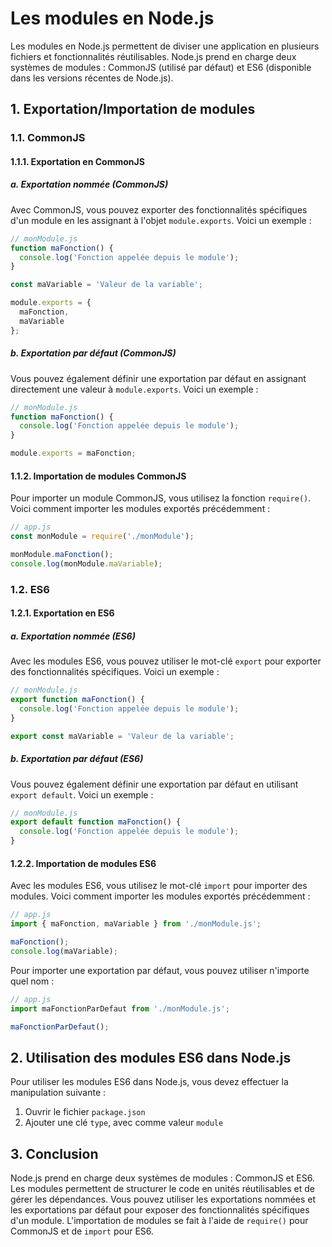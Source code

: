 # Les modules en Node.js

Les modules en Node.js permettent de diviser une application en plusieurs fichiers et fonctionnalités réutilisables. Node.js prend en charge deux systèmes de modules : CommonJS (utilisé par défaut) et ES6 (disponible dans les versions récentes de Node.js).

## 1. Exportation/Importation de modules

### 1.1. CommonJS

#### 1.1.1. Exportation en CommonJS

##### a. Exportation nommée (CommonJS)

Avec CommonJS, vous pouvez exporter des fonctionnalités spécifiques d'un module en les assignant à l'objet `module.exports`. Voici un exemple :

```javascript
// monModule.js
function maFonction() {
  console.log('Fonction appelée depuis le module');
}

const maVariable = 'Valeur de la variable';

module.exports = {
  maFonction,
  maVariable
};
```

##### b. Exportation par défaut (CommonJS)

Vous pouvez également définir une exportation par défaut en assignant directement une valeur à `module.exports`. Voici un exemple :

```javascript
// monModule.js
function maFonction() {
  console.log('Fonction appelée depuis le module');
}

module.exports = maFonction;
```

#### 1.1.2. Importation de modules CommonJS

Pour importer un module CommonJS, vous utilisez la fonction `require()`. Voici comment importer les modules exportés précédemment :

```javascript
// app.js
const monModule = require('./monModule');

monModule.maFonction();
console.log(monModule.maVariable);
```

### 1.2. ES6

#### 1.2.1. Exportation en ES6

##### a. Exportation nommée (ES6)

Avec les modules ES6, vous pouvez utiliser le mot-clé `export` pour exporter des fonctionnalités spécifiques. Voici un exemple :

```javascript
// monModule.js
export function maFonction() {
  console.log('Fonction appelée depuis le module');
}

export const maVariable = 'Valeur de la variable';
```

##### b. Exportation par défaut (ES6)

Vous pouvez également définir une exportation par défaut en utilisant `export default`. Voici un exemple :

```javascript
// monModule.js
export default function maFonction() {
  console.log('Fonction appelée depuis le module');
}
```

#### 1.2.2. Importation de modules ES6

Avec les modules ES6, vous utilisez le mot-clé `import` pour importer des modules. Voici comment importer les modules exportés précédemment :

```javascript
// app.js
import { maFonction, maVariable } from './monModule.js';

maFonction();
console.log(maVariable);
```

Pour importer une exportation par défaut, vous pouvez utiliser n'importe quel nom :

```javascript
// app.js
import maFonctionParDefaut from './monModule.js';

maFonctionParDefaut();
```

## 2. Utilisation des modules ES6 dans Node.js

Pour utiliser les modules ES6 dans Node.js, vous devez effectuer la manipulation suivante :
1. Ouvrir le fichier `package.json`
2. Ajouter une clé `type`, avec comme valeur `module`

## 3. Conclusion

Node.js prend en charge deux systèmes de modules : CommonJS et ES6. Les modules permettent de structurer le code en unités réutilisables et de gérer les dépendances. Vous pouvez utiliser les exportations nommées et les exportations par défaut pour exposer des fonctionnalités spécifiques d'un module. L'importation de modules se fait à l'aide de `require()` pour CommonJS et de `import` pour ES6.